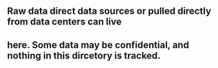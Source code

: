## Raw data direct data sources or pulled directly from data centers can live
## here. Some data may be confidential, and nothing in this dircetory is tracked.